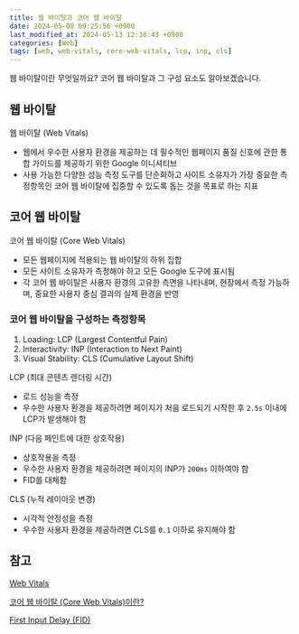 ```yaml
---
title: 웹 바이탈과 코어 웹 바이탈
date: 2024-05-08 09:25:56 +0900
last_modified_at: 2024-05-13 12:36:43 +0900
categories: [Web]
tags: [web, web-vitals, core-web-vitals, lcp, inp, cls]
---
```


웹 바이탈이란 무엇일까요? 코어 웹 바이탈과 그 구성 요소도 알아보겠습니다.

## 웹 바이탈

웹 바이탈 (Web Vitals)

- 웹에서 우수한 사용자 환경을 제공하는 데 필수적인 웹페이지 품질 신호에 관한 통합 가이드를 제공하기 위한 Google 이니셔티브
- 사용 가능한 다양한 성능 측정 도구를 단순화하고 사이트 소유자가 가장 중요한 측정항목인 코어 웹 바이탈에 집중할 수 있도록 돕는 것을 목표로 하는 지표

## 코어 웹 바이탈

코어 웹 바이탈 (Core Web Vitals)

- 모든 웹페이지에 적용되는 웹 바이탈의 하위 집합
- 모든 사이트 소유자가 측정해야 하고 모든 Google 도구에 표시됨
- 각 코어 웹 바이탈은 사용자 환경의 고유한 측면을 나타내며, 현장에서 측정 가능하며, 중요한 사용자 중심 결과의 실제 환경을 반영

### 코어 웹 바이탈을 구성하는 측정항목

1. Loading: LCP (Largest Contentful Pain)
2. Interactivity: INP (Interaction to Next Paint)
3. Visual Stability: CLS (Cumulative Layout Shift)

LCP (최대 콘텐츠 렌더링 시간)

- 로드 성능을 측정
- 우수한 사용자 환경을 제공하려면 페이지가 처음 로드되기 시작한 후 `2.5s` 이내에 LCP가 발생해야 함

INP (다음 페인트에 대한 상호작용)

- 상호작용을 측정
- 우수한 사용자 환경을 제공하려면 페이지의 INP가 `200ms` 이하여야 함
- FID를 대체함

CLS (누적 레이아웃 변경)

- 시각적 안정성을 측정
- 우수한 사용자 환경을 제공하려면 CLS를 `0.1` 이하로 유지해야 함

## 참고

[Web Vitals](https://web.dev/articles/vitals?hl=ko#lifecycle)

[코어 웹 바이탈 (Core Web Vitals)이란?](https://seo.tbwakorea.com/blog/core-web-vitals/)

[First Input Delay (FID)](https://web.dev/articles/fid?hl=ko)
